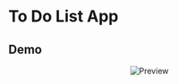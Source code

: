 # To Do List App


## Demo

<div align="center">
  
  ![Preview](https://github.com/filtitov2001/ToDoFirebaseApp/blob/main/assets/IMG_9727.GIF)

  
</div>
